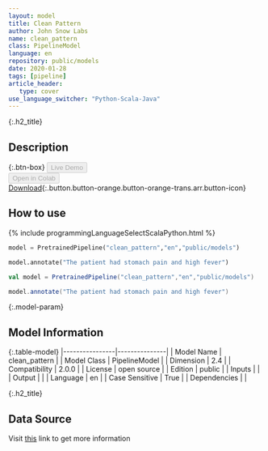```yaml
---
layout: model
title: Clean Pattern
author: John Snow Labs
name: clean_pattern
class: PipelineModel
language: en
repository: public/models
date: 2020-01-28
tags: [pipeline]
article_header:
   type: cover
use_language_switcher: "Python-Scala-Java"
---
```


{:.h2_title}
## Description 




{:.btn-box}
<button class="button button-orange" disabled>Live Demo</button><br/><button class="button button-orange" disabled>Open in Colab</button><br/>[Download](https://s3.amazonaws.com/auxdata.johnsnowlabs.com/public/models/clean_pattern_en_2.0.0_2.4_1580246862642.zip){:.button.button-orange.button-orange-trans.arr.button-icon}<br/>

## How to use 
<div class="tabs-box" markdown="1">

{% include programmingLanguageSelectScalaPython.html %}

```python
model = PretrainedPipeline("clean_pattern","en","public/models")

model.annotate("The patient had stomach pain and high fever")
```

```scala
val model = PretrainedPipeline("clean_pattern","en","public/models")

model.annotate("The patient had stomach pain and high fever")
```
</div>



{:.model-param}
## Model Information
{:.table-model}
|----------------|---------------|
| Model Name     | clean_pattern |
| Model Class    | PipelineModel |
| Dimension      | 2.4           |
| Compatibility  | 2.0.0         |
| License        | open source   |
| Edition        | public        |
| Inputs         |               |
| Output         |               |
| Language       | en            |
| Case Sensitive | True          |
| Dependencies   |               |




{:.h2_title}
## Data Source
  
Visit [this]() link to get more information

